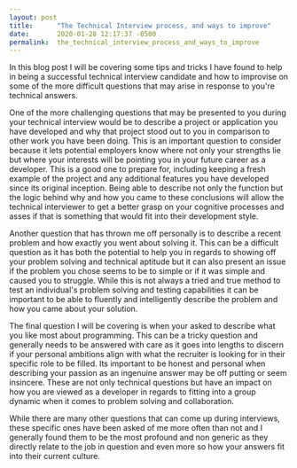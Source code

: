 ```yaml
---
layout: post
title:      "The Technical Interview process, and ways to improve"
date:       2020-01-28 12:17:37 -0500
permalink:  the_technical_interview_process_and_ways_to_improve
---
```



In this blog post I will be covering some tips and tricks I have found to help in being a successful technical interview candidate and how to improvise on some of the more difficult questions that may arise in response to you're technical answers. 

One of the more challenging questions that may be presented to you during your technical interview would be to describe a project or application you have developed and why that project stood out to you in comparison to other work you have been doing. This is an important question to consider because it lets potential employers know where not only your strengths lie but where your interests will be pointing you in your future career as a developer. This is a good one to prepare for, including keeping a fresh example of the project and any additional features you have developed since its original inception. Being able to describe not only the function but the logic behind why and how you came to these conclusions will allow the technical interviewer to get a better grasp on your cognitive processes and asses if that is something that would fit into their development style. 

Another question that has thrown me off personally is to describe a recent problem and how exactly you went about solving it. This can be a difficult question as it has both the potential to help you in regards to showing off your problem solving and technical aptitude but it can also present an issue if the problem you chose seems to be to simple or if it was simple and caused you to struggle. While this is not always a tried and true method to test an individual's problem solving and testing capabilities it can be important to be able to fluently and intelligently describe the problem and how you came about your solution. 

The final question I will be covering is when your asked to describe what you like most about programming. This can be a tricky question and generally needs to be answered with care as it goes into lengths to discern if your personal ambitions align with what the recruiter is looking for in their specific role to be filled. Its important to be honest and personal when describing your passion as an ingenuine answer may be off putting or seem insincere. These are not only technical questions but have an impact on how you are viewed as a developer in regards to fitting into a group dynamic when it comes to problem solving and collaboration.

While there are many other questions that can come up during interviews, these specific ones have been asked of me more often than not and I generally found them to be the most profound and non generic as they directly relate to the job in question and even more so how your answers fit into their current culture. 

